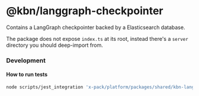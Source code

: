 # @kbn/langgraph-checkpointer

Contains a LangGraph checkpointer backed by a Elasticsearch database.

The package does not expose `index.ts` at its root, instead there's a `server` directory you should deep-import from.



### Development

#### How to run tests

```bash
node scripts/jest_integration 'x-pack/platform/packages/shared/kbn-langgraph-checkpoint-saver'
```